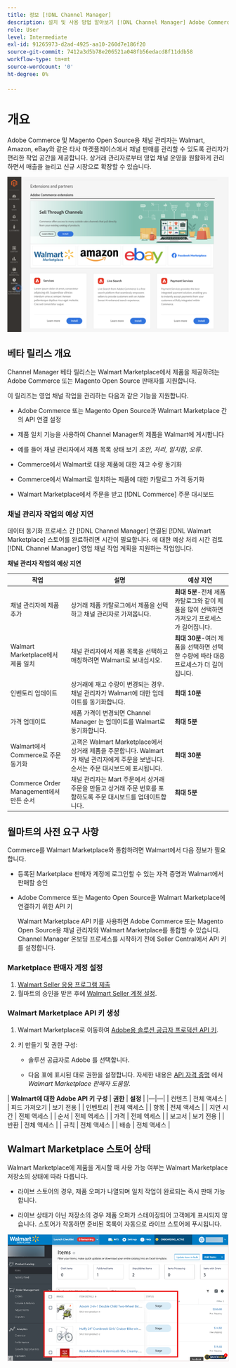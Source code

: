 ```yaml
---
title: 정보 [!DNL Channel Manager]
description: 설치 및 사용 방법 알아보기 [!DNL Channel Manager] Adobe Commerce 및 Magento Open Source 스토어를 타사 마켓플레이스와 통합하고 판매 채널을 만들어 마켓플레이스 목록, 가격, 인벤토리 및 매출을 상거래 관리자와 원활하게 관리할 수 있습니다.
role: User
level: Intermediate
exl-id: 91265973-d2ad-4925-aa10-260d7e186f20
source-git-commit: 7412a3d5b78e206521a048fb56edacd8f11ddb58
workflow-type: tm+mt
source-wordcount: '0'
ht-degree: 0%

---
```


# 개요

Adobe Commerce 및 Magento Open Source용 채널 관리자는 Walmart, Amazon, eBay와 같은 타사 마켓플레이스에서 채널 판매를 관리할 수 있도록 관리자가 편리한 작업 공간을 제공합니다. 상거래 관리자로부터 영업 채널 운영을 원활하게 관리하면서 매출을 늘리고 신규 시장으로 확장할 수 있습니다.

![[!DNL Channel Manager] 확장 관리자 보기](assets/channel-manager-admin-entry-page.png)

## 베타 릴리스 개요

Channel Manager 베타 릴리스는 Walmart Marketplace에서 제품을 제공하려는 Adobe Commerce 또는 Magento Open Source 판매자를 지원합니다.

이 릴리즈는 영업 채널 작업을 관리하는 다음과 같은 기능을 지원합니다.

* Adobe Commerce 또는 Magento Open Source과 Walmart Marketplace 간의 API 연결 설정

* 제품 일치 기능을 사용하여 Channel Manager의 제품을 Walmart에 게시합니다

* 예를 들어 채널 관리자에서 제품 목록 상태 보기 *초안*, *처리*, *일치함*, *오류*.

* Commerce에서 Walmart로 대응 제품에 대한 재고 수량 동기화

* Commerce에서 Walmart로 일치하는 제품에 대한 카탈로그 가격 동기화

* Walmart Marketplace에서 주문을 받고 [!DNL Commerce] 주문 대시보드

### 채널 관리자 작업의 예상 지연

데이터 동기화 프로세스 간 [!DNL Channel Manager] 연결된 [!DNL Walmart Marketplace] 스토어를 완료하려면 시간이 필요합니다. 에 대한 예상 처리 시간 검토 [!DNL Channel Manager] 영업 채널 작업 계획을 지원하는 작업입니다.

**채널 관리자 작업의 예상 지연**

| **작업** | **설명** | **예상 지연** |
|--------------------------------------------|-----------------------------------------------------------------------------------------------------------------------------------------------|---------------------------------------------------------------------------------------------------------------------------|
| 채널 관리자에 제품 추가 | 상거래 제품 카탈로그에서 제품을 선택하고 채널 관리자로 가져옵니다. | **최대 5분**-전체 제품 카탈로그와 같이 제품을 많이 선택하면 가져오기 프로세스가 길어집니다. |
| Walmart Marketplace에서 제품 일치 | 채널 관리자에서 제품 목록을 선택하고 매칭하려면 Walmart로 보내십시오. | **최대 30분**-여러 제품을 선택하면 선택한 수량에 따라 대응 프로세스가 더 길어집니다. |
| 인벤토리 업데이트 | 상거래에 재고 수량이 변경되는 경우. 채널 관리자가 Walmart에 대한 업데이트를 동기화합니다. | **최대 10분** |
| 가격 업데이트 | 제품 가격이 변경되면 Channel Manager 는 업데이트를 Walmart로 동기화합니다. | **최대 5분** |
| Walmart에서 Commerce로 주문 동기화 | 고객은 Walmart Marketplace에서 상거래 제품을 주문합니다. Walmart가 채널 관리자에게 주문을 보냅니다. 순서는 주문 대시보드에 표시됩니다. | **최대 30분** |
| Commerce Order Management에서 만든 순서 | 채널 관리자는 Mart 주문에서 상거래 주문을 만들고 상거래 주문 번호를 포함하도록 주문 대시보드를 업데이트합니다. | **최대 5분** |

## 월마트의 사전 요구 사항

Commerce를 Walmart Marketplace와 통합하려면 Walmart에서 다음 정보가 필요합니다.

* 등록된 Marketplace 판매자 계정에 로그인할 수 있는 자격 증명과 Walmart에서 판매할 승인

* Adobe Commerce 또는 Magento Open Source을 Walmart Marketplace에 연결하기 위한 API 키

   Walmart Marketplace API 키를 사용하면 Adobe Commerce 또는 Magento Open Source용 채널 관리자와 Walmart Marketplace를 통합할 수 있습니다. Channel Manager 온보딩 프로세스를 시작하기 전에 Seller Central에서 API 키를 설정합니다.

### Marketplace 판매자 계정 설정

1. [Walmart Seller 응용 프로그램 제출](https://marketplace-apply.walmart.com/apply?id=0014M00001zivMpQAI)
2. 월마트의 승인을 받은 후에 [Walmart Seller 계정 설정](https://sellerhelp.walmart.com/seller/s/guide?article=000008219).

### Walmart Marketplace API 키 생성

1. Walmart Marketplace로 이동하여 [Adobe용 솔루션 공급자 프로덕션 API 키](https://developer.walmart.com/#preloginModal?redirectUri=https%3A%2F%2Fdeveloper.walmart.com%2Faccount%2FgenerateKey).

1. 키 만들기 및 권한 구성:

   * 솔루션 공급자로 Adobe 를 선택합니다.

   * 다음 표에 표시된 대로 권한을 설정합니다. 자세한 내용은 [API 자격 증명](https://sellerhelp.walmart.com/seller/s/guide?article=000006422) 에서 *Walmart Marketplace 판매자 도움말*.

&#x200B;|    **Walmart에 대한 Adobe API 키 구성**
&#x200B;| **권한** | **설정** | |—|—| | 컨텐츠 | 전체 액세스 | | 피드 가져오기 | 보기 전용 | | 인벤토리 | 전체 액세스 | | 항목 | 전체 액세스 | | 지연 시간 | 전체 액세스 | | 순서 | 전체 액세스 | | 가격 | 전체 액세스 | | 보고서 | 보기 전용 | | 반환 | 전체 액세스 | | 규칙 | 전체 액세스 | | 배송 | 전체 액세스 |

## Walmart Marketplace 스토어 상태

Walmart Marketplace에 제품을 게시할 때 사용 가능 여부는 Walmart Marketplace 저장소의 상태에 따라 다릅니다.

* 라이브 스토어의 경우, 제품 오퍼가 나열되며 일치 작업이 완료되는 즉시 판매 가능합니다.

* 라이브 상태가 아닌 저장소의 경우 제품 오퍼가 스테이징되어 고객에게 표시되지 않습니다. 스토어가 작동하면 준비된 목록이 자동으로 라이브 스토어에 푸시됩니다.


![[!DNL Walmart Seller Central] 준비된 제품](assets/walmart-seller-central-staged.png)
